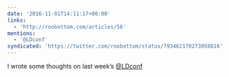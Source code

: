 ```yaml
---
date: '2016-11-01T14:11:17+00:00'
links:
  - 'http://roobottom.com/articles/56'
mentions:
  - '@LDconf'
syndicated: 'https://twitter.com/roobottom/status/793462170273058816'
---
```

I wrote some thoughts on last week’s [@LDconf](https://twitter.com/@LDconf) 

